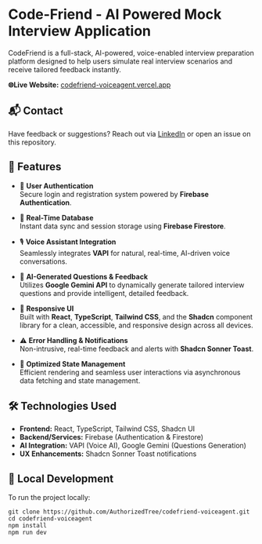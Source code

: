 # Code-Friend - AI Powered Mock Interview Application
CodeFriend is a full-stack, AI-powered, voice-enabled interview preparation platform designed to help users simulate real interview scenarios and receive tailored feedback instantly.

**🌐Live Website:** [codefriend-voiceagent.vercel.app](codefriend-voiceagent.vercel.app/sign-in)

## 📬 Contact
Have feedback or suggestions? Reach out via [LinkedIn](https://www.linkedin.com/in/kerry-xiao/) or open an issue on this repository.

## 🚀 Features

- 🔐 **User Authentication**  
  Secure login and registration system powered by **Firebase Authentication**.

- 📡 **Real-Time Database**  
  Instant data sync and session storage using **Firebase Firestore**.

- 🎙️ **Voice Assistant Integration**  
  Seamlessly integrates **VAPI** for natural, real-time, AI-driven voice conversations.

- 🤖 **AI-Generated Questions & Feedback**  
  Utilizes **Google Gemini API** to dynamically generate tailored interview questions and provide intelligent, detailed feedback.

- 🎨 **Responsive UI**  
  Built with **React**, **TypeScript**, **Tailwind CSS**, and the **Shadcn** component library for a clean, accessible, and responsive design across all devices.

- ⚠️ **Error Handling & Notifications**  
  Non-intrusive, real-time feedback and alerts with **Shadcn Sonner Toast**.

- 🔄 **Optimized State Management**  
  Efficient rendering and seamless user interactions via asynchronous data fetching and state management.

## 🛠️ Technologies Used

- **Frontend:** React, TypeScript, Tailwind CSS, Shadcn UI
- **Backend/Services:** Firebase (Authentication & Firestore) 
- **AI Integration:** VAPI (Voice AI), Google Gemini (Questions Generation)
- **UX Enhancements:** Shadcn Sonner Toast notifications

## 🚧 Local Development

To run the project locally:

```
git clone https://github.com/AuthorizedTree/codefriend-voiceagent.git
cd codefriend-voiceagent
npm install
npm run dev
```